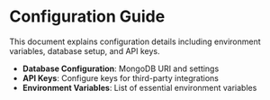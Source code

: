 # Configuration Guide

This document explains configuration details including environment variables, database setup, and API keys.

- **Database Configuration**: MongoDB URI and settings
- **API Keys**: Configure keys for third-party integrations
- **Environment Variables**: List of essential environment variables

